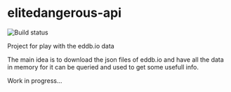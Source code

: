 # elitedangerous-api

![Build status](https://circleci.com/gh/edwise/elitedangerous-api.svg?style=shield&circle-token=66bc8915d545f8ee63092a46484bfd7fbad60bb4)

Project for play with the eddb.io data

The main idea is to download the json files of eddb.io and have all the data in memory for it can be queried and used to get some usefull info.

Work in progress...
